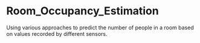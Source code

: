 # Room_Occupancy_Estimation
Using various approaches to predict the number of people in a room based on values recorded by different sensors.

